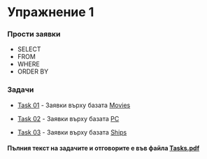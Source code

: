 # Упражнение 1

### Прости заявки

- SELECT
- FROM
- WHERE
- ORDER BY

### Задачи
- [Task 01](<./Task01/>) - Заявки върху базата [Movies](<../Scripts/Movies.sql>)

- [Task 02](<./Task02/>) - Заявки върху базата [PC](<../Scripts/PC.sql>)

- [Task 03](<./Task03/>) - Заявки върху базата [Ships](<../Scripts/Ships.sql>)

#### Пълния текст на задачите и отговорите е във файла [Tasks.pdf](<./Tasks.pdf>)